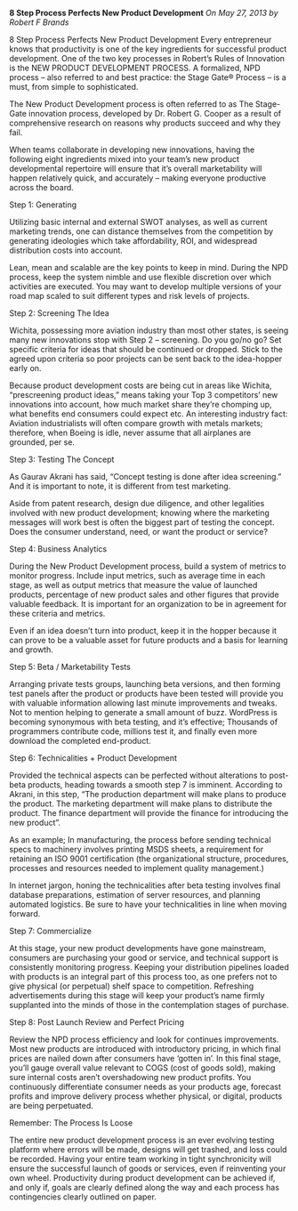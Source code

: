 **8 Step Process Perfects New Product Development**
*On May 27, 2013 by Robert F Brands*

8 Step Process Perfects New Product Development Every entrepreneur knows that productivity is one of the key ingredients for successful product development. One of the two key processes in Robert’s Rules of Innovation is the NEW PRODUCT DEVELOPMENT PROCESS. A formalized, NPD process – also referred to and best practice: the Stage Gate® Process – is a must, from simple to sophisticated.

The New Product Development process is often referred to as The Stage-Gate innovation process, developed by Dr. Robert G. Cooper as a result of comprehensive research on reasons why products succeed and why they fail.

When teams collaborate in developing new innovations, having the following eight ingredients mixed into your team’s new product developmental repertoire will ensure that it’s overall marketability will happen relatively quick, and accurately – making everyone productive across the board.

Step 1: Generating

Utilizing basic internal and external SWOT analyses, as well as current marketing trends, one can distance themselves from the competition by generating ideologies which take affordability, ROI, and widespread distribution costs into account.

Lean, mean and scalable are the key points to keep in mind. During the NPD process, keep the system nimble and use flexible discretion over which activities are executed. You may want to develop multiple versions of your road map scaled to suit different types and risk levels of projects.

Step 2: Screening The Idea

Wichita, possessing more aviation industry than most other states, is seeing many new innovations stop with Step 2 – screening.  Do you go/no go? Set specific criteria for ideas that should be continued or dropped. Stick to the agreed upon criteria so poor projects can be sent back to the idea-hopper early on.

Because product development costs are being cut in areas like Wichita, “prescreening product ideas,” means taking your Top 3 competitors’ new innovations into account, how much market share they’re chomping up, what benefits end consumers could expect etc.  An interesting industry fact: Aviation industrialists will often compare growth with metals markets; therefore, when Boeing is idle, never assume that all airplanes are grounded, per se.

Step 3: Testing The Concept

As Gaurav Akrani has said, “Concept testing is done after idea screening.” And it is important to note, it is different from test marketing.

Aside from patent research, design due diligence, and other legalities involved with new product development; knowing where the marketing messages will work best is often the biggest part of testing the concept.  Does the consumer understand, need, or want the product or service?


Step 4: Business Analytics

During the New Product Development process, build a system of metrics to monitor progress. Include input metrics, such as average time in each stage, as well as output metrics that measure the value of launched products, percentage of new product sales and other figures that provide valuable feedback. It is important for an organization to be in agreement for these criteria and metrics.

Even if an idea doesn’t turn into product, keep it in the hopper because it can prove to be a valuable asset for future products and a basis for learning and growth.

Step 5: Beta / Marketability Tests

Arranging private tests groups, launching beta versions, and then forming test panels after the product or products have been tested will provide you with valuable information allowing last minute improvements and tweaks. Not to mention helping to generate a small amount of buzz. WordPress is becoming synonymous with beta testing, and it’s effective; Thousands of programmers contribute code, millions test it, and finally even more download the completed end-product.

Step 6: Technicalities + Product Development

Provided the technical aspects can be perfected without alterations to post-beta products, heading towards a smooth step 7 is imminent. According to Akrani, in this step, “The production department will make plans to produce the product. The marketing department will make plans to distribute the product. The finance department will provide the finance for introducing the new product”.

As an example; In manufacturing, the process before sending technical specs to machinery involves printing MSDS sheets, a requirement for retaining an ISO 9001 certification (the organizational structure, procedures, processes and resources needed to implement quality management.)

In internet jargon, honing the technicalities after beta testing involves final database preparations, estimation of server resources, and planning automated logistics. Be sure to have your technicalities in line when moving forward.

Step 7: Commercialize

At this stage, your new product developments have gone mainstream, consumers are purchasing your good or service, and technical support is consistently monitoring progress.  Keeping your distribution pipelines loaded with products is an integral part of this process too, as one prefers not to give physical (or perpetual) shelf space to competition. Refreshing advertisements during this stage will keep your product’s name firmly supplanted into the minds of those in the contemplation stages of purchase.

Step 8: Post Launch Review and Perfect Pricing

Review the NPD process efficiency and look for continues improvements. Most new products are introduced with introductory pricing, in which final prices are nailed down after consumers have ‘gotten in’.  In this final stage, you’ll gauge overall value relevant to COGS (cost of goods sold), making sure internal costs aren’t overshadowing new product profits. You continuously differentiate consumer needs as your products age, forecast profits and improve delivery process whether physical, or digital, products are being perpetuated.

Remember: The Process Is Loose

The entire new product development process is an ever evolving testing platform where errors will be made, designs will get trashed, and loss could be recorded. Having your entire team working in tight synchronicity will ensure the successful launch of goods or services, even if reinventing your own wheel. Productivity during product development can be achieved if, and only if, goals are clearly defined along the way and each process has contingencies clearly outlined on paper.